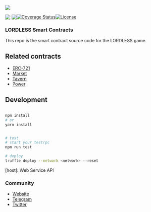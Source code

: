 [![](https://olxvlcccu.qnssl.com/blog/5zzdv.png?imageslim)](https://lordless.io)

<div style="display: flex;align-items: center;" align="left">
  <a href="https://lordless.io" target="__blank">
    <img src="https://olxvlcccu.qnssl.com/blog/l4ck6.png?imageView2/1/w/40/h/40" />
  </a>
  <a style="margin-left: 5px;" href="https://travis-ci.org/lordlessio/game-contracts">
    <img src="https://img.shields.io/travis/lordlessio/game-contracts.svg?branch=master" />
  </a>
  <a href='https://coveralls.io/github/lordlessio/game-contracts?branch=master'>
    <img src='https://coveralls.io/repos/github/lordlessio/game-contracts/badge.svg?branch=master' alt='Coverage Status' />
  </a>
  <a href='LICENSE'>
    <img src='https://img.shields.io/github/license/lordlessio/LDB-NFT.svg' alt='License' />
  </a>

</div>

### LORDLESS Smart Contracts
This repo is the smart contract source code for the LORDLESS game.

## Related contracts

* [ERC-721](contracts/nft/TavernNFTs.sol)
* [Market](contracts/crowdsale/NFTsCrowdsale.sol)
* [Tavern](contracts/tavern/TavernBase.sol)
* [Power](contracts/tavern/Power.sol)


## Development 
   
```sh

npm install 
# or
yarn install


# test
# start your testrpc
npm run test

# deploy 
truffle deploy --network <network> --reset 

```
   
[host]: Web Service API


### Community
* [Website](https://lordless.io)
* [Telegram](https://t.me/lordlessio)
* [Twitter](https://twitter.com/lordlessio)

